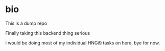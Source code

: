 # bio
This is a dump repo


Finally taking this backend thing serious

I would be doing most of my individual HNGi9 tasks on here, bye for now. 
